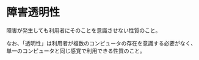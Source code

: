 # 障害透明性

障害が発生しても利用者にそのことを意識させない性質のこと。

なお、「透明性」は利用者が複数のコンピュータの存在を意識する必要がなく、単一のコンピュータと同じ感覚で利用できる性質のこと。
